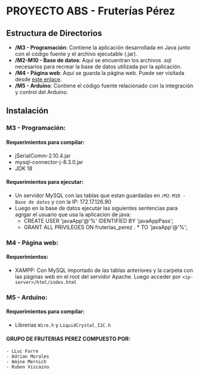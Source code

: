 # PROYECTO ABS - Fruterías Pérez

## Estructura de Directorios

- **/M3 - Programación**: Contiene la aplicación desarrollada en Java junto con el código fuente y el archivo ejecutable (.jar).
- **/M2-M10 - Base de datos**: Aquí se encuentran los archivos .sql necesarios para recrear la base de datos utilizada por la aplicación.
- **/M4 - Página web**: Aquí se guarda la página web. Puede ser visitada desde [este enlace](https://rubenvizros.github.io/FRUTERIAS-PEREZ/).
- **/M5 - Arduino**: Contiene el código fuente relacionado con la integración y control del Arduino.

## Instalación

### M3 - Programación:

#### Requerimientos para compilar:

- jSerialComm-2.10.4.jar
- mysql-connector-j-8.3.0.jar
- JDK 18

#### Requerimientos para ejecutar:

- Un servidor MySQL con las tablas que estan guardadas en `/M2-M10 - Base de datos` y con la IP: 172.17.126.90 
- Luego en la base de datos ejecutar las siguientes sentencias para agrgar el usuario que usa la aplicacion de java:
	- CREATE USER 'javaApp'@'%' IDENTIFIED BY 'javaAppPass';
	- GRANT ALL PRIVILEGES ON fruterias_perez . * TO 'javaApp'@'%';

### M4 - Página web:

#### Requerimientos:

- XAMPP: Con MySQL importado de las tablas anteriores y la carpeta con las páginas web en el root del servidor Apache. Luego acceder por `<ip-server>/html/index.html`

### M5 - Arduino:

#### Requerimientos para compilar:

- Librerias `Wire.h` y `LiquidCrystal_I2C.h` 

#### GRUPO DE FRUTERIAS PEREZ COMPUESTO POR: 
	- LLuc Farre
	- Adrian Morales
	- Amine Mernich
	- Ruben Vizcaino